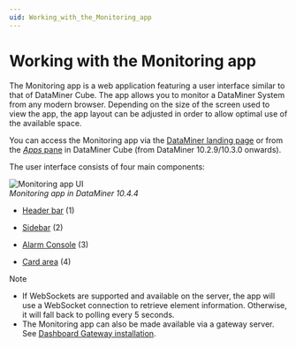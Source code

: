 ```yaml
---
uid: Working_with_the_Monitoring_app
---
```


# Working with the Monitoring app

The Monitoring app is a web application featuring a user interface similar to that of DataMiner Cube. The app allows you to monitor a DataMiner System from any modern browser. Depending on the size of the screen used to view the app, the app layout can be adjusted in order to allow optimal use of the available space.

You can access the Monitoring app via the [DataMiner landing page](xref:Accessing_the_web_apps#dataminer-landing-page) or from the [*Apps* pane](xref:DataMiner_Cube_sidebar#apps-pane) in DataMiner Cube (from DataMiner 10.2.9/10.3.0 onwards<!-- RN 33944 -->).

The user interface consists of four main components:

![Monitoring app UI](~/dataminer/images/Monitoring_app_UI.png)<br>*Monitoring app in DataMiner 10.4.4*

- [Header bar](xref:Monitoring_app_header_bar) (1)

- [Sidebar](xref:Monitoring_app_sidebar) (2)

- [Alarm Console](xref:Monitoring_app_Alarm_Console) (3)

- [Card area](xref:Monitoring_app_card_pane) (4)

> [!NOTE]
>
> - If WebSockets are supported and available on the server, the app will use a WebSocket connection to retrieve element information. Otherwise, it will fall back to polling every 5 seconds.
> - The Monitoring app can also be made available via a gateway server. See [Dashboard Gateway installation](xref:Dashboard_Gateway_installation).
